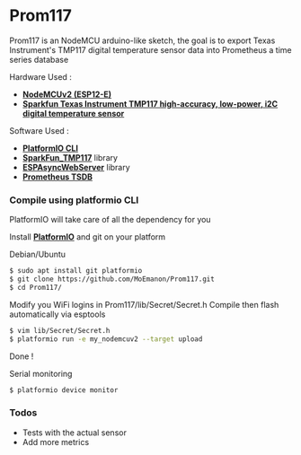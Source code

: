 # Prom117

Prom117 is an NodeMCU arduino-like sketch, the goal is to export Texas Instrument's TMP117 digital temperature sensor data into Prometheus a time series database

Hardware Used :

  - [**NodeMCUv2 (ESP12-E)**]
  - [**Sparkfun Texas Instrument TMP117 high-accuracy, low-power, i2C digital temperature sensor**]

Software Used :
    
  - [**PlatformIO CLI**]
  - [**SparkFun_TMP117**] library
  - [**ESPAsyncWebServer**] library
  - [**Prometheus TSDB**]
  

### Compile using platformio CLI
PlatformIO will take care of all the dependency for you

Install [**PlatformIO**] and git on your platform

Debian/Ubuntu
```sh
$ sudo apt install git platformio 
$ git clone https://github.com/MoEmanon/Prom117.git
$ cd Prom117/
```


Modify you WiFi logins in Prom117/lib/Secret/Secret.h
Compile then flash automatically via esptools

```sh
$ vim lib/Secret/Secret.h
$ platformio run -e my_nodemcuv2 --target upload
```
Done !

Serial monitoring
```sh
$ platformio device monitor
```
### Todos

 - Tests with the actual sensor
 - Add more metrics

[**NodeMCUv2 (ESP12-E)**]: <https://www.nodemcu.com/index_en.html>
[**Sparkfun Texas Instrument TMP117 high-accuracy, low-power, i2C digital temperature sensor**]:<https://www.sparkfun.com/products/15805>

[**PlatformIO CLI**]: <https://platformio.org/>
[**PlatformIO**]: <https://platformio.org/>
[**SparkFun_TMP117**]: <https://github.com/sparkfun/SparkFun_TMP117_Arduino_Library>
[**ESPAsyncWebServer**]: <https://github.com/me-no-dev/ESPAsyncWebServer>
[**Prometheus TSDB**]: <https://prometheus.io/>
